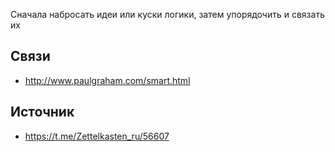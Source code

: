 Сначала набросать идеи или куски логики, затем упорядочить и связать их

## Связи
- http://www.paulgraham.com/smart.html
## Источник
- https://t.me/Zettelkasten_ru/56607